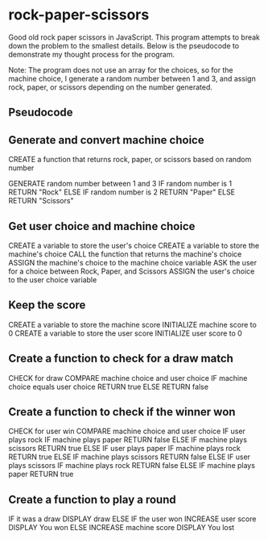 # rock-paper-scissors
Good old rock paper scissors in JavaScript. This program attempts to break down the problem to the smallest details. Below is the pseudocode to demonstrate my thought process for the program.

Note: The program does not use an array for the choices, so for the machine choice, I generate a random number between 1 and 3, and assign rock, paper, or scissors depending on the number generated.

## Pseudocode 

## Generate and convert machine choice
CREATE a function that returns rock, paper, or scissors based on random number

GENERATE random number between 1 and 3
IF random number is 1
    RETURN "Rock"
ELSE IF random number is 2
    RETURN "Paper"
ELSE
    RETURN "Scissors"


## Get user choice and machine choice
CREATE a variable to store the user's choice
CREATE a variable to store the machine's choice
CALL the function that returns the machine's choice
ASSIGN the machine's choice to the machine choice variable
ASK the user for a choice between Rock, Paper, and Scissors
ASSIGN the user's choice to the user choice variable

## Keep the score
CREATE a variable to store the machine score
INITIALIZE machine score to 0
CREATE a variable to store the user score
INITIALIZE user score to 0

## Create a function to check for a draw match
CHECK for draw
    COMPARE machine choice and user choice
    IF machine choice equals user choice
        RETURN true
    ELSE
        RETURN false

## Create a function to check if the winner won
CHECK for user win
    COMPARE machine choice and user choice
    IF user plays rock
        IF machine plays paper
            RETURN false
        ELSE IF machine plays scissors
            RETURN true
    ELSE IF user plays paper 
        IF machine plays rock
            RETURN true
        ELSE IF machine plays scissors
            RETURN false
    ELSE IF user plays scissors
        IF machine plays rock
            RETURN false
        ELSE IF machine plays paper
            RETURN true
        

## Create a function to play a round
IF it was a draw
    DISPLAY draw
ELSE IF the user won
    INCREASE user score
    DISPLAY You won
ELSE
    INCREASE machine score
    DISPLAY You lost





